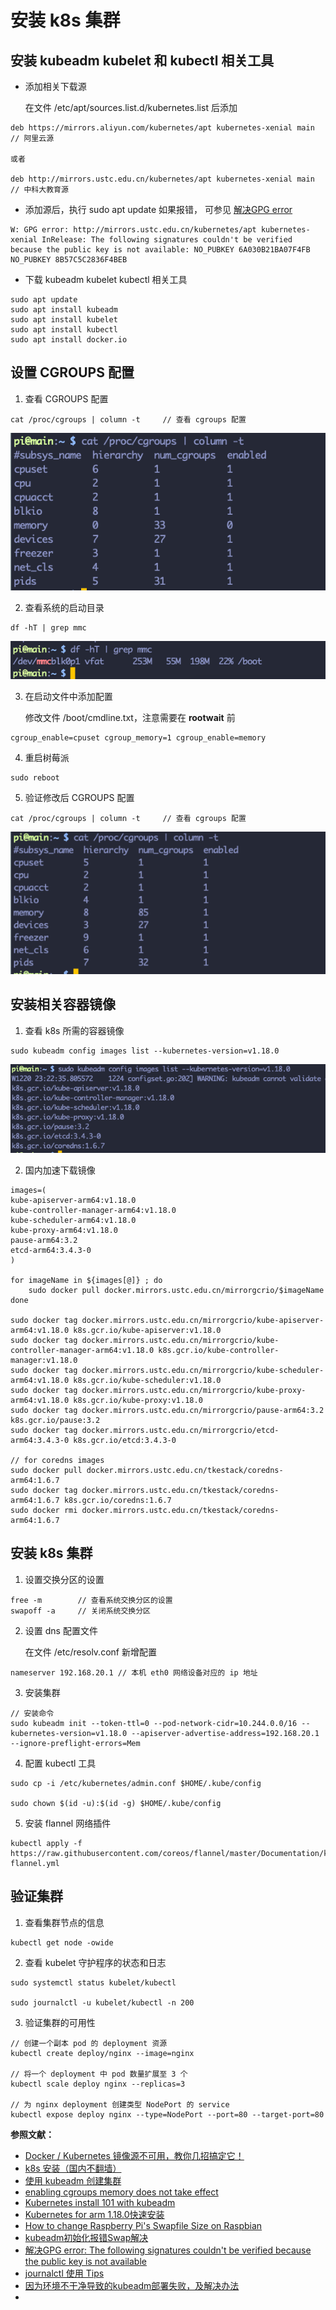# 安装 k8s 集群

## 安装 kubeadm kubelet 和 kubectl 相关工具

- 添加相关下载源

  在文件 /etc/apt/sources.list.d/kubernetes.list 后添加
```
deb https://mirrors.aliyun.com/kubernetes/apt kubernetes-xenial main  // 阿里云源

或者

deb http://mirrors.ustc.edu.cn/kubernetes/apt kubernetes-xenial main   // 中科大教育源
```

- 添加源后，执行 sudo apt update 如果报错， 可参见 [解决GPG error](https://blog.csdn.net/zhuiqiuzhuoyue583/article/details/90597499)

```
W: GPG error: http://mirrors.ustc.edu.cn/kubernetes/apt kubernetes-xenial InRelease: The following signatures couldn't be verified because the public key is not available: NO_PUBKEY 6A030B21BA07F4FB NO_PUBKEY 8B57C5C2836F4BEB
```

- 下载 kubeadm kubelet kubectl 相关工具

```
sudo apt update
sudo apt install kubeadm
sudo apt install kubelet
sudo apt install kubectl 
sudo apt install docker.io 
```

## 设置 CGROUPS 配置

1. 查看 CGROUPS 配置
   
```
cat /proc/cgroups | column -t     // 查看 cgroups 配置
```

![cgroups 配置](/shot_screen/cgroups.png)

2. 查看系统的启动目录

```
df -hT | grep mmc
```

![系统的启动目录](/shot_screen/launch.png)

3. 在启动文件中添加配置

   修改文件 /boot/cmdline.txt，注意需要在 **rootwait** 前

```
cgroup_enable=cpuset cgroup_memory=1 cgroup_enable=memory
```

4. 重启树莓派

```
sudo reboot
```

5. 验证修改后 CGROUPS 配置

```
cat /proc/cgroups | column -t     // 查看 cgroups 配置
```

![修改后的 CGROUPS 配置](/shot_screen/cgroups2.png)

## 安装相关容器镜像

1. 查看 k8s 所需的容器镜像
   
```
sudo kubeadm config images list --kubernetes-version=v1.18.0
```   

![k8s 所需的容器镜像](/shot_screen/k8s-images.png)

2. 国内加速下载镜像

```
images=(
kube-apiserver-arm64:v1.18.0
kube-controller-manager-arm64:v1.18.0
kube-scheduler-arm64:v1.18.0
kube-proxy-arm64:v1.18.0
pause-arm64:3.2
etcd-arm64:3.4.3-0
)

for imageName in ${images[@]} ; do
    sudo docker pull docker.mirrors.ustc.edu.cn/mirrorgcrio/$imageName
done

sudo docker tag docker.mirrors.ustc.edu.cn/mirrorgcrio/kube-apiserver-arm64:v1.18.0 k8s.gcr.io/kube-apiserver:v1.18.0
sudo docker tag docker.mirrors.ustc.edu.cn/mirrorgcrio/kube-controller-manager-arm64:v1.18.0 k8s.gcr.io/kube-controller-manager:v1.18.0
sudo docker tag docker.mirrors.ustc.edu.cn/mirrorgcrio/kube-scheduler-arm64:v1.18.0 k8s.gcr.io/kube-scheduler:v1.18.0
sudo docker tag docker.mirrors.ustc.edu.cn/mirrorgcrio/kube-proxy-arm64:v1.18.0 k8s.gcr.io/kube-proxy:v1.18.0
sudo docker tag docker.mirrors.ustc.edu.cn/mirrorgcrio/pause-arm64:3.2 k8s.gcr.io/pause:3.2
sudo docker tag docker.mirrors.ustc.edu.cn/mirrorgcrio/etcd-arm64:3.4.3-0 k8s.gcr.io/etcd:3.4.3-0

// for coredns images
sudo docker pull docker.mirrors.ustc.edu.cn/tkestack/coredns-arm64:1.6.7
sudo docker tag docker.mirrors.ustc.edu.cn/tkestack/coredns-arm64:1.6.7 k8s.gcr.io/coredns:1.6.7
sudo docker rmi docker.mirrors.ustc.edu.cn/tkestack/coredns-arm64:1.6.7
```

## 安装 k8s 集群

1. 设置交换分区的设置

```
free -m        // 查看系统交换分区的设置
swapoff -a     // 关闭系统交换分区
```

2. 设置 dns 配置文件

   在文件 /etc/resolv.conf 新增配置
```
nameserver 192.168.20.1 // 本机 eth0 网络设备对应的 ip 地址
```

3. 安装集群

```
// 安装命令
sudo kubeadm init --token-ttl=0 --pod-network-cidr=10.244.0.0/16 --kubernetes-version=v1.18.0 --apiserver-advertise-address=192.168.20.1 --ignore-preflight-errors=Mem
```

4. 配置 kubectl 工具

```
sudo cp -i /etc/kubernetes/admin.conf $HOME/.kube/config

sudo chown $(id -u):$(id -g) $HOME/.kube/config
```

5. 安装 flannel 网络插件

```
kubectl apply -f https://raw.githubusercontent.com/coreos/flannel/master/Documentation/kube-flannel.yml
```

## 验证集群

1. 查看集群节点的信息
```
kubectl get node -owide
```

2. 查看 kubelet 守护程序的状态和日志

```
sudo systemctl status kubelet/kubectl

sudo journalctl -u kubelet/kubectl -n 200
```

3. 验证集群的可用性

```
// 创建一个副本 pod 的 deployment 资源
kubectl create deploy/nginx --image=nginx 

// 将一个 deployment 中 pod 数量扩展至 3 个
kubectl scale deploy nginx --replicas=3

// 为 nginx deployment 创建类型 NodePort 的 service
kubectl expose deploy nginx --type=NodePort --port=80 --target-port=80
```


**参照文献：**

- [Docker / Kubernetes 镜像源不可用，教你几招搞定它！](https://cloud.tencent.com/developer/article/1499649)
- [k8s 安装（国内不翻墙）](https://zhuanlan.zhihu.com/p/46341911)
- [使用 kubeadm 创建集群](https://kubernetes.io/zh/docs/setup/production-environment/tools/kubeadm/create-cluster-kubeadm/)
- [enabling cgroups memory does not take effect](https://www.raspberrypi.org/forums/viewtopic.php?t=203128#p1261949)
- [Kubernetes install 101 with kubeadm](https://medium.com/faun/kubernetes-install-101-with-kubeadm-149b70626a9f)
- [Kubernetes for arm 1.18.0快速安装](https://my.oschina.net/u/2306127/blog/3226348)
- [How to change Raspberry Pi's Swapfile Size on Raspbian](http://www.bitpi.co/2015/02/11/how-to-change-raspberry-pis-swapfile-size-on-rasbian/)
- [kubeadm初始化报错Swap解决](https://blog.whsir.com/post-5344.html)
- [解决GPG error: The following signatures couldn't be verified because the public key is not available](https://blog.csdn.net/zhuiqiuzhuoyue583/article/details/90597499)
- [journalctl 使用 Tips](https://liqiang.io/post/tip-for-using-journalctl-6baa4268)
- [因为环境不干净导致的kubeadm部署失败，及解决办法](https://www.fencatn.com/292/)
- []()